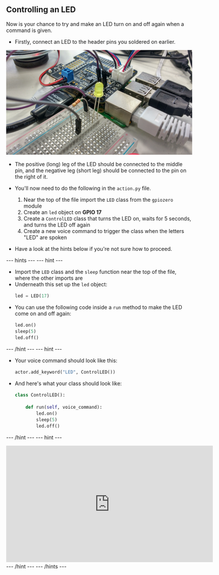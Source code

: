 ## Controlling an LED

Now is your chance to try and make an LED turn on and off again when a command is given.

- Firstly, connect an LED to the header pins you soldered on earlier.

![circuit](images/led-circuit.jpg)

- The positive (long) leg of the LED should be connected to the middle pin, and the negative leg (short leg) should be connected to the pin on the right of it.

- You'll now need to do the following in the `action.py` file.
    1. Near the top of the file import the `LED` class from the `gpiozero` module
	1. Create an `led` object on **GPIO 17**
	1. Create a `ControlLED` class that turns the LED on, waits for 5 seconds, and turns the LED off again
	1. Create a new voice command to trigger the class when the letters "LED" are spoken
	
- Have a look at the hints below if you're not sure how to proceed.

--- hints --- --- hint ---
- Import the `LED` class and the `sleep` function near the top of the file, where the other imports are
- Underneath this set up the `led` object:
  ```python
  led = LED(17)
  ```
- You can use the following code inside a `run` method to make the LED come on and off again:
	```python
	led.on()
	sleep(5)
	led.off()
	```
--- /hint --- --- hint ---
- Your voice command should look like this:
	```python
	actor.add_keyword("LED", ControlLED())
	```
- And here's what your class should look like:
	```python
	class ControlLED():

		def run(self, voice_command):
			led.on()
			sleep(5)
			led.off()
	```
--- /hint --- --- hint ---
<iframe width="560" height="315" src="https://www.youtube.com/embed/fnWZlFZHIJY" frameborder="0" allowfullscreen></iframe>
--- /hint ---
--- /hints ---
